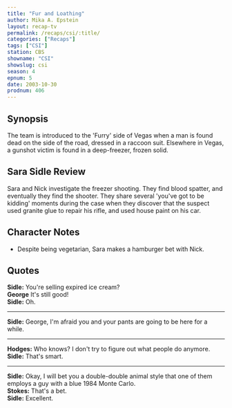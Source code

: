 ```yaml
---
title: "Fur and Loathing"
author: Mika A. Epstein
layout: recap-tv
permalink: /recaps/csi/:title/
categories: ["Recaps"]
tags: ["CSI"]
station: CBS
showname: "CSI"
showslug: csi
season: 4
epnum: 5
date: 2003-10-30
prodnum: 406  
---
```


## Synopsis

The team is introduced to the 'Furry' side of Vegas when a man is found dead on the side of the road, dressed in a raccoon suit. Elsewhere in Vegas, a gunshot victim is found in a deep-freezer, frozen solid.

## Sara Sidle Review

Sara and Nick investigate the freezer shooting. They find blood spatter, and eventually they find the shooter. They share several 'you've got to be kidding' moments during the case when they discover that the suspect used granite glue to repair his rifle, and used house paint on his car.

## Character Notes

* Despite being vegetarian, Sara makes a hamburger bet with Nick.

## Quotes

**Sidle:** You're selling expired ice cream?  
**George** It's still good!  
**Sidle:** Oh.  

- - -

**Sidle:** George, I'm afraid you and your pants are going to be here for a while.

- - -

**Hodges:** Who knows? I don't try to figure out what people do anymore.  
**Sidle:** That's smart.  

- - -

**Sidle:** Okay, I will bet you a double-double animal style that one of them employs a guy with a blue 1984 Monte Carlo.  
**Stokes:** That's a bet.  
**Sidle:** Excellent.